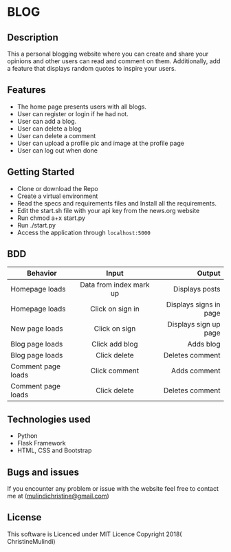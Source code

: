 # BLOG

## Description

This a personal blogging website where you can create and share your opinions and other users can read and comment on them. Additionally, add a feature that displays random quotes to inspire your users.


## Features
* The home page presents users with all blogs.
* User can register or login if he had not.
* User can add a blog.
* User can delete a blog
* User can delete a comment
* User can upload a profile pic and image at the profile page
* User can log out when done


## Getting Started

* Clone or download the Repo
* Create a virtual environment
* Read the specs and requirements files and Install all the requirements.
* Edit the start.sh file with your api key from the news.org website
* Run chmod a+x start.py
* Run ./start.py
* Access the application through `localhost:5000`



## BDD

| Behavior                    | Input                         | Output                                     |
|-----------------------------|:----------------------------: | ------------------------------------------:|
| Homepage loads              |  Data from index mark up      |  Displays posts                            |
| Homepage loads              |  Click on sign in             |  Displays signs in page                    |
| New page loads              |  Click on sign                |  Displays sign up page                     |
| Blog page loads             |  Click add blog               |  Adds blog                                 |
| Blog page loads             |  Click delete                 |  Deletes comment                           |
| Comment page loads          |  Click comment                |  Adds comment                              |
| Comment page loads          |  Click delete                 |  Deletes comment                           |



## Technologies used

* Python
* Flask Framework
* HTML, CSS and Bootstrap


## Bugs and issues

If you encounter any problem or issue with the website feel free to contact me at (mulindichristine@gmail.com)

## License

This software is Licenced under MIT Licence
Copyright 2018( ChristineMulindi)